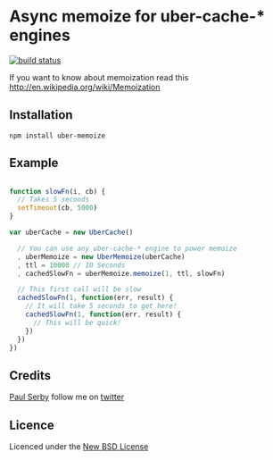 # Async memoize for uber-cache-* engines

[![build status](https://secure.travis-ci.org/serby/uber-memoize.png)](http://travis-ci.org/serby/uber-memoize)

If you want to know about memoization read this http://en.wikipedia.org/wiki/Memoization

## Installation

    npm install uber-memoize

## Example

```js

function slowFn(i, cb) {
  // Takes 5 seconds
  setTimeout(cb, 5000)
}

var uberCache = new UberCache()

  // You can use any uber-cache-* engine to power memoize
  , uberMemoize = new UberMemoize(uberCache)
  , ttl = 10000 // 10 Seconds
  , cachedSlowFn = uberMemoize.memoize(1, ttl, slowFn)

  // This first call will be slow
  cachedSlowFn(1, function(err, result) {
    // It will take 5 seconds to get here!
    cachedSlowFn(1, function(err, result) {
      // This will be quick!
    })
  })
})

```

## Credits
[Paul Serby](https://github.com/serby/) follow me on [twitter](http://twitter.com/serby)

## Licence
Licenced under the [New BSD License](http://opensource.org/licenses/bsd-license.php)
